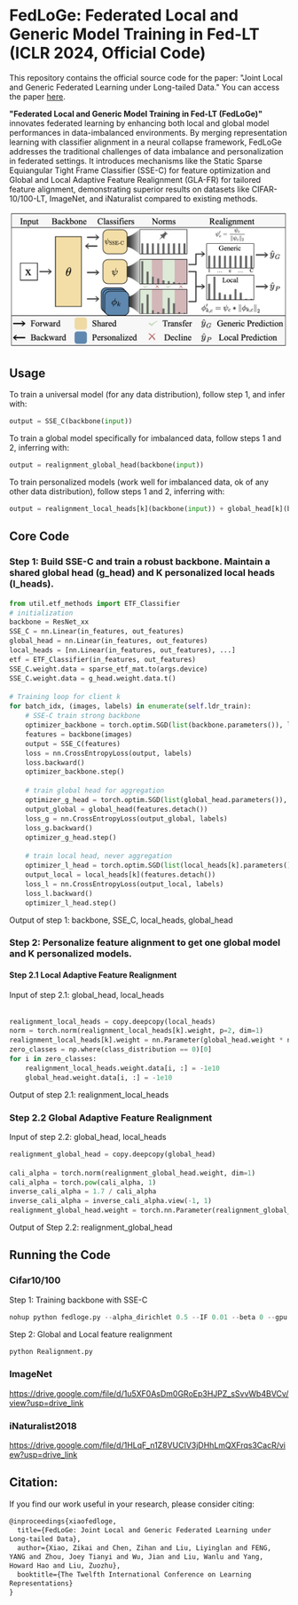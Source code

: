 # FedLoGe: Federated Local and Generic Model Training in Fed-LT (ICLR 2024, Official Code)

This repository contains the official source code for the paper: "Joint Local and Generic Federated Learning under Long-tailed Data." You can access the paper [here](https://openreview.net/pdf?id=V3j5d0GQgH).

**"Federated Local and Generic Model Training in Fed-LT (FedLoGe)"** innovates federated learning by enhancing both local and global model performances in data-imbalanced environments. By merging representation learning with classifier alignment in a neural collapse framework, FedLoGe addresses the traditional challenges of data imbalance and personalization in federated settings. It introduces mechanisms like the Static Sparse Equiangular Tight Frame Classifier (SSE-C) for feature optimization and Global and Local Adaptive Feature Realignment (GLA-FR) for tailored feature alignment, demonstrating superior results on datasets like CIFAR-10/100-LT, ImageNet, and iNaturalist compared to existing methods.

![The framework of FedLoGe](Framework.png)

## Usage

To train a universal model (for any data distribution), follow step 1, and infer with:

```python
output = SSE_C(backbone(input))
```
To train a global model specifically for imbalanced data, follow steps 1 and 2, inferring with:
```python
output = realignment_global_head(backbone(input))
```
To train personalized models (work well for imbalanced data, ok of any other data distribution), follow steps 1 and 2, inferring with:
```python
output = realignment_local_heads[k](backbone(input)) + global_head[k](backbone(input))
```

## Core Code

### Step 1: Build SSE-C and train a robust backbone. Maintain a shared global head (g_head) and K personalized local heads (l_heads).



```python
from util.etf_methods import ETF_Classifier
# initialization
backbone = ResNet_xx
SSE_C = nn.Linear(in_features, out_features)
global_head = nn.Linear(in_features, out_features)
local_heads = [nn.Linear(in_features, out_features), ...]
etf = ETF_Classifier(in_features, out_features)
SSE_C.weight.data = sparse_etf_mat.to(args.device)
SSE_C.weight.data = g_head.weight.data.t()

# Training loop for client k
for batch_idx, (images, labels) in enumerate(self.ldr_train):
    # SSE-C train strong backbone
    optimizer_backbone = torch.optim.SGD(list(backbone.parameters()), lr=self.args.lr, momentum=self.args.momentum) # only train backbone, froze the SSE-C
    features = backbone(images)
    output = SSE_C(features)
    loss = nn.CrossEntropyLoss(output, labels)
    loss.backward()
    optimizer_backbone.step()

    # train global head for aggregation
    optimizer_g_head = torch.optim.SGD(list(global_head.parameters()), lr=self.args.lr, momentum=self.args.momentum) # only train backbone, froze the SSE-C
    output_global = global_head(features.detach())
    loss_g = nn.CrossEntropyLoss(output_global, labels)
    loss_g.backward()
    optimizer_g_head.step()

    # train local head, never aggregation
    optimizer_l_head = torch.optim.SGD(list(local_heads[k].parameters()), lr=self.args.lr, momentum=self.args.momentum) # only train backbone, froze the SSE-C
    output_local = local_heads[k](features.detach())
    loss_l = nn.CrossEntropyLoss(output_local, labels)
    loss_l.backward()
    optimizer_l_head.step()
```
Output of step 1: backbone, SSE_C, local_heads, global_head

### Step 2: Personalize feature alignment to get one global model and K personalized models.

#### Step 2.1 Local Adaptive Feature Realignment
Input of step 2.1: global_head, local_heads
```python

realignment_local_heads = copy.deepcopy(local_heads)
norm = torch.norm(realignment_local_heads[k].weight, p=2, dim=1)
realignment_local_heads[k].weight = nn.Parameter(global_head.weight * norm.unsqueeze(1))
zero_classes = np.where(class_distribution == 0)[0]
for i in zero_classes:
    realignment_local_heads.weight.data[i, :] = -1e10
    global_head.weight.data[i, :] = -1e10
```
Output of step 2.1: realignment_local_heads


### Step 2.2 Global Adaptive Feature Realignment
Input of step 2.2: global_head, local_heads
```python
realignment_global_head = copy.deepcopy(global_head)

cali_alpha = torch.norm(realignment_global_head.weight, dim=1)
cali_alpha = torch.pow(cali_alpha, 1)
inverse_cali_alpha = 1.7 / cali_alpha
inverse_cali_alpha = inverse_cali_alpha.view(-1, 1)
realignment_global_head.weight = torch.nn.Parameter(realignment_global_head.weight * inverse_cali_alpha)
```
Output of Step 2.2: realignment_global_head


## Running the  Code

### Cifar10/100
Step 1: Training backbone with SSE-C

```python
nohup python fedloge.py --alpha_dirichlet 0.5 --IF 0.01 --beta 0 --gpu 0 --num_users 40 --frac 0.3 > sse_c.log 2>&1 &
```
Step 2: Global and Local feature realignment
```python
python Realignment.py
```

### ImageNet

https://drive.google.com/file/d/1u5XF0AsDm0GRoEp3HJPZ_sSvvWb4BVCv/view?usp=drive_link

### iNaturalist2018

https://drive.google.com/file/d/1HLqF_n1Z8VUCIV3jDHhLmQXFrqs3CacR/view?usp=drive_link


## Citation:

If you find our work useful in your research, please consider citing:

```
@inproceedings{xiaofedloge,
  title={FedLoGe: Joint Local and Generic Federated Learning under Long-tailed Data},
  author={Xiao, Zikai and Chen, Zihan and Liu, Liyinglan and FENG, YANG and Zhou, Joey Tianyi and Wu, Jian and Liu, Wanlu and Yang, Howard Hao and Liu, Zuozhu},
  booktitle={The Twelfth International Conference on Learning Representations}
}
```
